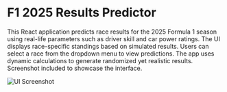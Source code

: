 # F1 2025 Results Predictor

This React application predicts race results for the 2025 Formula 1 season using real-life parameters such as driver skill and car power ratings. The UI displays race-specific standings based on simulated results. Users can select a race from the dropdown menu to view predictions. The app uses dynamic calculations to generate randomized yet realistic results. Screenshot included to showcase the interface.

![UI Screenshot](./images/Screenshot%202025-03-26%20at%2014.48.09.png)

